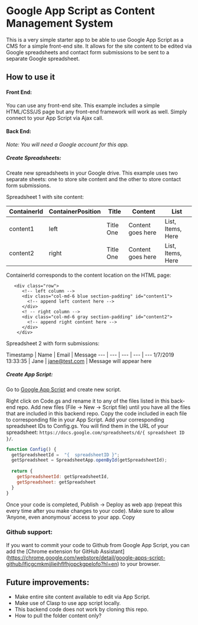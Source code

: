 # Google App Script as Content Management System

This is a very simple starter app to be able to use Google App Script as a CMS for a simple front-end site. It allows for the site content to be edited via Google spreadsheets and contact form submissions to be sent to a separate Google spreadsheet. 

## How to use it

#### Front End:
You can use any front-end site. This example includes a simple HTML/CSS/JS page but any front-end framework will work as well. Simply connect to your App Script via Ajax call. 

#### Back End:

*Note: You will need a Google account for this app.*

##### Create Spreadsheets:
Create new spreadsheets in your Google drive. This example uses two separate sheets: one to store site content and the other to store contact form submissions. 

Spreadsheet 1 with site content:

ContainerId | ContainerPosition | Title | Content | List 
 --- | --- | --- | --- | --- 
content1 | left | Title One | Content goes here | List, Items, Here
content2 | right | Title One | Content goes here | List, Items, Here

ContainerId corresponds to the content location on the HTML page:
```
   <div class="row">
      <!-- left column -->
      <div class="col-md-6 blue section-padding" id="content1">
        <!-- append left content here -->
      </div>
      <! -- right column -->
      <div class="col-md-6 gray section-padding" id="content2">
        <!-- append right content here -->
      </div>
    </div>
```

Spreadsheet 2 with form submissions:

Timestamp | Name | Email | Message 
 --- | --- | --- | --- | ---
 1/7/2019 13:33:35 | Jane | jane@test.com | Message will appear here
 
##### Create App Script:

Go to [Google App Script](https://script.google.com) and create new script.

Right click on Code.gs and rename it to any of the files listed in this back-end repo. Add new files (File -> New -> Script file) until you have all the files that are included in this backend repo. Copy the code included in each file to corresponding file in your App Script. Add your corresponding spreadsheet IDs to Config.gs. You will find them in the URL of your spreadsheet: `https://docs.google.com/spreadsheets/d/{ spreadsheet ID }/`. 

```javascript
function Config() {
  getSpreadsheetId =  "{  spreadsheetID }";
  getSpreadsheet = SpreadsheetApp.openById(getSpreadsheetId);
  
  return {
    getSpreadsheetId: getSpreadsheetId,
    getSpreadsheet: getSpreadsheet
  }
}
``` 

Once your code is completed, Publish -> Deploy as web app (repeat this every time after you make changes to your code). Make sure to allow ‘Anyone, even anonymous’ access to your app. Copy  




### Github support:

If you want to commit your code to Github from Google App Script, you can add the [Chrome extension for GitHub Assistant] (https://chrome.google.com/webstore/detail/google-apps-script-github/lfjcgcmkmjjlieihflfhjopckgpelofo?hl=en) to your browser. 


## Future improvements:

- Make entire site content available to edit via App Script.
- Make use of Clasp to use app script locally.
- This backend code does not work by cloning this repo.
- How to pull the folder content only?


